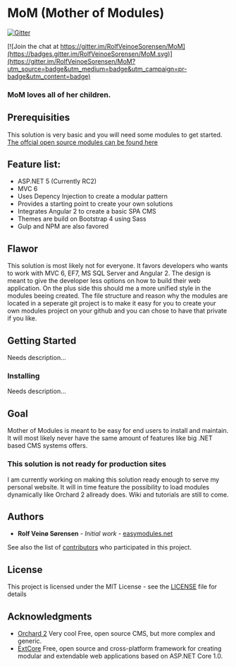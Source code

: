 # MoM (Mother of Modules)
[![Gitter](https://badges.gitter.im/RolfVeinoeSorensen/MoM.svg)](https://gitter.im/RolfVeinoeSorensen/MoM?utm_source=badge&utm_medium=badge&utm_campaign=pr-badge)

[![Join the chat at https://gitter.im/RolfVeinoeSorensen/MoM](https://badges.gitter.im/RolfVeinoeSorensen/MoM.svg)](https://gitter.im/RolfVeinoeSorensen/MoM?utm_source=badge&utm_medium=badge&utm_campaign=pr-badge&utm_content=badge)

### MoM loves all of her children.

## Prerequisities
This solution is very basic and you will need some modules to get started.
[The offcial open source modules can be found here](https://github.com/RolfVeinoeSorensen/MoM.Modules)

## Feature list:

 * ASP.NET 5 (Currently RC2)
 * MVC 6
 * Uses Depency Injection to create a modular pattern
 * Provides a starting point to create your own solutions
 * Integrates Angular 2 to create a basic SPA CMS
 * Themes are build on Bootstrap 4 using Sass
 * Gulp and NPM are also favored

## Flawor
This solution is most likely not for everyone.
It favors developers who wants to work with MVC 6, EF7, MS SQL Server and Angular 2.
The design is meant to give the developer less options on how to build their web application.
On the plus side this should me a more unified style in the modules beeing created.
The file structure and reason why the modules are located in a seperate git project is to make it easy for you to create your own modules project on your github and you can chose to have that private if you like.

## Getting Started
Needs description...


### Installing
Needs description...

## Goal
Mother of Modules is meant to be easy for end users to install and maintain.
It will most likely never have the same amount of features like big .NET based CMS systems offers.

### This solution is not ready for production sites
I am currently working on making this solution ready enough to serve my personal website.
It will in time feature the possibility to load modules dynamically like Orchard 2 allready does.
Wiki and tutorials are still to come.

## Authors

* **Rolf Veinø Sørensen** - *Initial work* - [easymodules.net](https://easymodules.net/)

See also the list of [contributors](https://github.com/RolfVeinoeSorensen/MoM/contributors) who participated in this project.

## License

This project is licensed under the MIT License - see the [LICENSE](LICENSE) file for details

## Acknowledgments
 * [Orchard 2](https://github.com/OrchardCMS/Orchard2) Very cool Free, open source CMS, but more complex and generic.
 * [ExtCore](https://github.com/ExtCore/ExtCore) Free, open source and cross-platform framework for creating modular and extendable web applications based on ASP.NET Core 1.0.